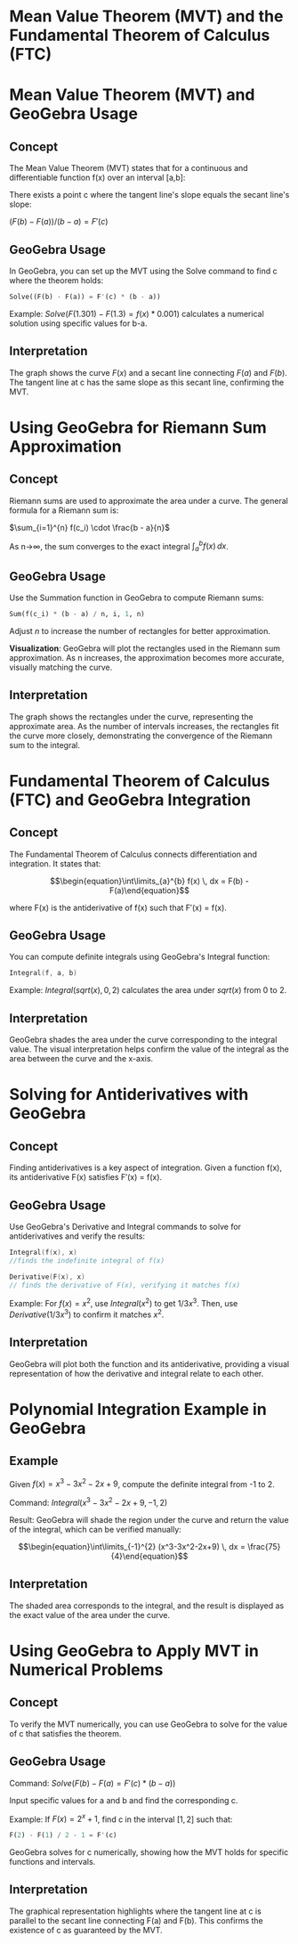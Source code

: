 # Mean Value Theorem (MVT) and the Fundamental Theorem of Calculus (FTC)

# Mean Value Theorem (MVT) and GeoGebra Usage

## Concept

The Mean Value Theorem (MVT) states that for a continuous and differentiable function f(x) over an interval [a,b]:

There exists a point c where the tangent line's slope equals the secant line's slope:


$(F(b)−F(a))/(b−a) = F′(c)$



## GeoGebra Usage

In GeoGebra, you can set up the MVT using the Solve command to find c where the theorem holds:

```rust
Solve((F(b) - F(a)) = F'(c) * (b - a))
```



Example:  $Solve(F(1.301) - F(1.3) = f(x) * 0.001)$ calculates a numerical solution using specific values for b-a.

## Interpretation

The graph shows the curve $F(x)$ and a secant line connecting $F(a)$ and $F(b)$. The tangent line at c has the same slope as this secant line, confirming the MVT.

# Using GeoGebra for Riemann Sum Approximation

## Concept

Riemann sums are used to approximate the area under a curve. The general formula for a Riemann sum is:

$\sum_{i=1}^{n} f(c_i) \cdot \frac{b - a}{n}$




As n→∞, the sum converges to the exact integral $\int_a^b f(x) \, dx$.

## GeoGebra Usage

Use the Summation function in GeoGebra to compute Riemann sums:



``` Python
Sum(f(c_i) * (b - a) / n, i, 1, n)
```



Adjust $n$ to increase the number of rectangles for better approximation.

**Visualization**: GeoGebra will plot the rectangles used in the Riemann sum approximation. As n increases, the approximation becomes more accurate, visually matching the curve.

## Interpretation

The graph shows the rectangles under the curve, representing the approximate area. As the number of intervals increases, the rectangles fit the curve more closely, demonstrating the convergence of the Riemann sum to the integral.

# Fundamental Theorem of Calculus (FTC) and GeoGebra Integration

## Concept

The Fundamental Theorem of Calculus connects differentiation and integration. It states that:

$$\begin{equation}\int\limits_{a}^{b} f(x) \, dx = F(b) - F(a)\end{equation}$$

where F(x) is the antiderivative of f(x) such that F′(x) = f(x).

## GeoGebra Usage

You can compute definite integrals using GeoGebra's Integral function:

``` C
Integral(f, a, b)
```



Example: $Integral(sqrt(x), 0, 2)$ calculates the area under $sqrt(x)$ from 0 to 2.

## Interpretation

GeoGebra shades the area under the curve corresponding to the integral value. The visual interpretation helps confirm the value of the integral as the area between the curve and the x-axis.

# Solving for Antiderivatives with GeoGebra

## Concept

Finding antiderivatives is a key aspect of integration. Given a function f(x), its antiderivative F(x) satisfies F′(x) = f(x).

## GeoGebra Usage

Use GeoGebra's Derivative and Integral commands to solve for antiderivatives and verify the results:

``` C
Integral(f(x), x) 
//finds the indefinite integral of f(x)

Derivative(F(x), x) 
// finds the derivative of F(x), verifying it matches f(x)
```


Example: For $f(x) = x^2$, use $Integral(x^2)$ to get $1/3 x^3$. Then, use $Derivative(1/3 x^3)$ to confirm it matches $x^2$.

## Interpretation

GeoGebra will plot both the function and its antiderivative, providing a visual representation of how the derivative and integral relate to each other.

# Polynomial Integration Example in GeoGebra

## Example

Given $f(x) = x^3 - 3x^2 - 2x + 9$, compute the definite integral from -1 to 2.

Command: $Integral(x^3 - 3x^2 - 2x + 9, -1, 2)$

Result: GeoGebra will shade the region under the curve and return the value of the integral, which can be verified manually:

$$\begin{equation}\int\limits_{-1}^{2} (x^3-3x^2-2x+9) \, dx = \frac{75}{4}\end{equation}$$

## Interpretation

The shaded area corresponds to the integral, and the result is displayed as the exact value of the area under the curve.

# Using GeoGebra to Apply MVT in Numerical Problems

## Concept

To verify the MVT numerically, you can use GeoGebra to solve for the value of c that satisfies the theorem.

## GeoGebra Usage

Command: $Solve(F(b) - F(a) = F'(c) * (b - a))$

Input specific values for a and b and find the corresponding c.

Example: If $F(x) = 2^x + 1$, find c in the interval $[1,2]$ such that:

``` Rust
F(2) - F(1) / 2 - 1 = F'(c)
```





GeoGebra solves for c numerically, showing how the MVT holds for specific functions and intervals.

## Interpretation

The graphical representation highlights where the tangent line at c is parallel to the secant line connecting F(a) and F(b). This confirms the existence of c as guaranteed by the MVT.